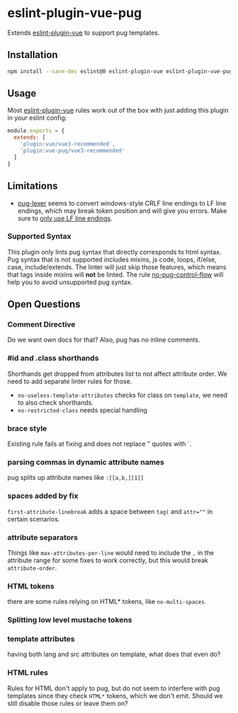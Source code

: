 # eslint-plugin-vue-pug

Extends [eslint-plugin-vue](https://eslint.vuejs.org/) to support pug templates.

## Installation

```sh
npm install --save-dev eslint@8 eslint-plugin-vue eslint-plugin-vue-pug vue-eslint-parser@next vue-eslint-parser-template-tokenizer-pug

```

## Usage

Most [eslint-plugin-vue](https://eslint.vuejs.org/) rules work out of the box with just adding this plugin in your eslint config:

```js
module.exports = {
  extends: [
    'plugin:vue/vue3-recommended',
    'plugin:vue-pug/vue3-recommended'
  ]
}
```

## Limitations

- [pug-lexer](https://github.com/pugjs/pug/blob/master/packages/pug-lexer) seems to convert windows-style CRLF line endings to LF line endings, which may break token position and will give you errors. Make sure to [only use LF line endings](https://docs.github.com/en/get-started/getting-started-with-git/configuring-git-to-handle-line-endings).

### Supported Syntax

This plugin only lints pug syntax that directly corresponds to html syntax.
Pug syntax that is not supported includes mixins, js code, loops, if/else, case, include/extends.
The linter will just skip those features, which means that tags inside mixins will **not** be linted.
The rule [no-pug-control-flow](docs/rules/no-pug-control-flow.md) will help you to avoid unsupported pug syntax.

## Open Questions

### Comment Directive

Do we want own docs for that? Also, pug has no inline comments.

### #id and .class shorthands
Shorthands get dropped from attributes list to not affect attribute order. We need to add separate linter rules for those.
- `no-useless-template-attributes` checks for class on `template`, we need to also check shorthands.
- `no-restricted-class` needs special handling

### brace style

Existing rule fails at fixing and does not replace " quotes with `.

### parsing commas in dynamic attribute names

pug splits up attribute names like `:[[a,b,][1]]`


### spaces added by fix
`first-attribute-linebreak` adds a space between `tag(` and `attr=""` in certain scenarios.

### attribute separators
Things like `max-attributes-per-line` would need to include the `,` in the attribute range for some fixes to work correctly, but this would break `attribute-order`.

### HTML tokens
there are some rules relying on HTML* tokens, like `no-multi-spaces`.

### Splitting low level mustache tokens

### template attributes

having both lang and src attributes on template, what does that even do?

### HTML rules

Rules for HTML don't apply to pug, but do not seem to interfere with pug templates since they check `HTML*` tokens, which we don't emit. Should we still disable those rules or leave them on?
